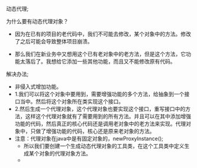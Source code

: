 



动态代理;



为什么要有动态代理对象？

- 因为在已有的项目的老代码中，我们不可能去修改，某个对象中的方法。修改了之后可能会导致整体项目崩溃。

- 那么我们在新业务中又想用这个已有老对象中的老方法，但是这个方法，它功能太落后了。我想给它添加一些其他功能，而且又不能修改原有代码。

解决办法;

-  非侵入式增加功能。
- 1.我们可以将这个对象中要用到，需要增强功能的多个方法，给抽象到一个接口当中。然后将这个对象所在类实现这个接口。
- 2.然后生成一个代理对象，这个代理对象也要实现这个接口，重写接口中的方法，这样这个代理对象就有了需要用到的所有方法。并且可以在其中添加增强功能的代码，然后真正的核心代码还是调用老对象中的老方法来实现。代理对象中，只做了增强功能的代码，核心还是原来老对象的方法。
- 注意：代理对象在java中是有固定对象的，newProxyInstance();
  - 所以我们要创建一个生成动态代理对象的工具类，在这个工具类中定义生成某个对象的代理对象方法。
  - 